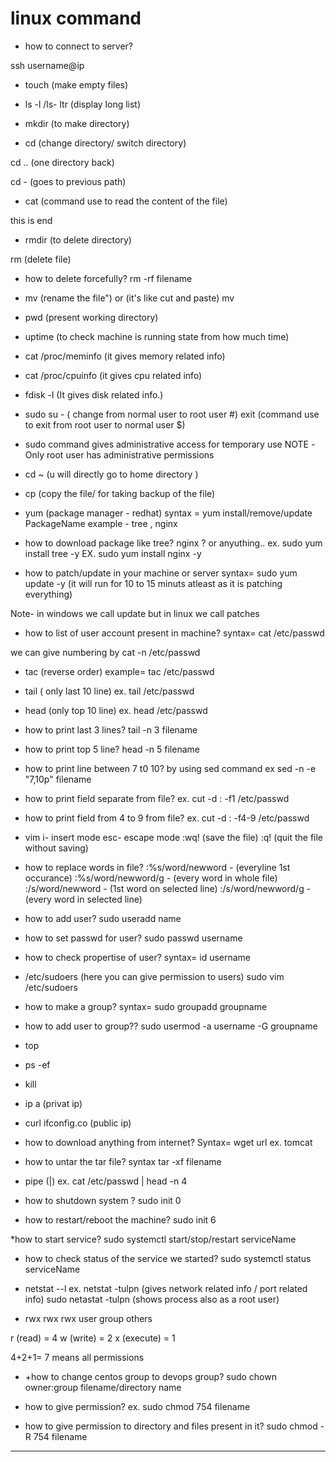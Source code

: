 # linux command

* how to connect to server?

ssh username@ip

* touch (make empty files)

* ls -l /ls- ltr  (display long list)

* mkdir  (to make directory)

* cd   (change directory/ switch directory)

cd .. (one directory back)

cd - (goes to previous path)

* cat (command use to read the content of the file)

this is end


* rmdir (to delete directory)

rm  (delete file)

* how to delete forcefully?
rm -rf filename

* mv (rename the file") or (it's like cut and paste)
mv 

* pwd  (present working directory)

* uptime (to check machine is running state from how much time)

* cat /proc/meminfo  (it gives memory related info)
* cat /proc/cpuinfo  (it gives cpu related info)

* fdisk -l   (It gives disk related info.)

* sudo su -  ( change from normal user to root user #)
 exit (command use to exit from root user to normal user $)

* sudo command gives administrative access for temporary use
 NOTE -Only root user has administrative permissions

* cd ~ (u will directly go to home directory )

* cp (copy the file/ for taking backup of the file)

* yum (package manager - redhat)
syntax = yum install/remove/update PackageName
example - tree , nginx

* how to download package like tree? nginx ? or anyuthing..
ex. sudo yum install tree -y
EX. sudo yum install nginx -y

* how to patch/update in your machine or server
syntax= sudo yum update -y  (it  will run for 10 to 15 minuts atleast as it is patching everything)

Note- in windows we call update but in linux we call patches

* how to list of user account present in machine?
syntax=  cat /etc/passwd

we can give numbering by cat -n /etc/passwd

* tac  (reverse order)
example=  tac /etc/passwd

* tail ( only last 10 line)
ex. tail /etc/passwd

* head (only top 10 line)
ex. head /etc/passwd

* how to print last 3 lines?
tail -n 3 filename

* how to print top 5 line?
head -n 5 filename

* how to print line between 7 t0 10?
by using sed command
ex sed -n -e "7,10p" filename

* how to print field separate from file?
ex. cut -d : -f1 /etc/passwd

* how to print field from 4 to 9 from file?
ex.  cut -d : -f4-9 /etc/passwd


* vim
i- insert mode
esc- escape mode
:wq!  (save the file)
:q!    (quit the file without saving)

* how to replace words in file?
:%s/word/newword  - (everyline 1st occurance)
:%s/word/newword/g - (every word in whole file)
:/s/word/newword    - (1st word on selected line)
:/s/word/newword/g  - (every word in selected line)

* how to add user?
sudo useradd name

* how to set passwd for user?
sudo passwd username

* how to check propertise of user?
syntax= id username

* /etc/sudoers (here you can give permission to users)
sudo vim /etc/sudoers

* how to make a group?
syntax= sudo groupadd groupname

* how to add user to group??
sudo usermod -a username -G groupname

* top
* ps -ef
* kill
* ip a  (privat ip)
* curl ifconfig.co (public ip)


* how to download anything from internet?
Syntax=  wget url
ex. tomcat

* how to untar the tar file?
syntax tar -xf filename

* pipe (|)
ex. cat /etc/passwd | head -n 4

* how to shutdown system ?
sudo init 0

* how to restart/reboot the machine?
sudo init 6

*how to start service?
sudo systemctl start/stop/restart serviceName

* how to check status of the service we started?
sudo systemctl status serviceName

* netstat --l
ex. netstat -tulpn  (gives network related info / port related info)
sudo netastat -tulpn (shows process also as a root user)


* rwx   rwx     rwx
  user  group  others

r (read)  = 4
w (write) = 2
x (execute) = 1

 4+2+1= 7 means all permissions

* +how to change centos group to devops group?
 sudo chown owner:group filename/directory name

 * how to give permission?
 ex.  sudo chmod 754 filename

* how to give permission to directory and files present in it?
  sudo chmod -R 754 filename

----------
